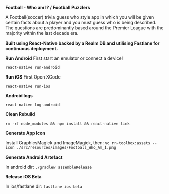 **Football - Who am I? / Football Puzzlers**


A Football(soccer) trivia guess who style app in which you will be given certain facts about a player and you must guess who is being described.
The questions are predominantly based around the Premier League with the majority within the last decade era.

**Built using React-Native backed by a Realm DB and utilising Fastlane for continuous deployment.**


**Run Android**
First start an emulator or connect a device!

`react-native run-android`

**Run iOS**
First Open XCode

`react-native run-ios`

**Android logs**

`react-native log-android`

**Clean Rebuild**

`rm -rf node_modules && npm install && react-native link`

**Generate App Icon**

Install GraphicsMagick and ImageMagick, then:
`yo rn-toolbox:assets --icon ./src/resources/images/Football_Who_Am_I.png`

**Generate Android Artefact**

In android dir:
`./gradlew assembleRelease`

**Release iOS Beta**

In ios/fastlane dir:
`fastlane ios beta`